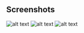 

## Screenshots
![alt text](https://i.imgur.com/Ryd8NLi.png)
![alt text](https://i.imgur.com/ClwcDjQ.png)
![alt text](https://i.imgur.com/dpDWsgQ.png)
